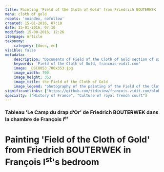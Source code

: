 ```yaml
---
title: Painting 'Field of the Cloth of Gold' from Friedrich BOUTERWEK
menu: cloth of gold
robots: 'noindex, nofollow'
created: 15-01-2016, 07:10
date: 15-01-2016, 07:10
modified: 15-08-2016, 12:26
itempage: Article
taxonomy:
    category: [docs, en]
visible: false
metadata:
    description: "Documents of Field of the Cloth of Gold section of site francois-vidit.com"
    keywords: 'Field of the Cloth of Gold, francois-vidit.com'
    image: _DSC8053_700x353.jpg
    image_width: 700
    image_height: 353
    image_title: the Field of the Cloth of Gold
    image_legend: "photography of the painting of the Field of the Cloth of Gold painted by Friedrich BOUTERWEK, Castle of Chambord"
significantlinks: ["https://github.com/tidiview/francois-vidit.com/blob/develop/user/sites/docs/pages/01.reference/chateaux-de-la-loire/chambord/drap-d-or/docs.en.md"]
specialty: ["History of France", "Culture of royal french court"]
---
```

### Tableau 'Le Camp du drap d’Or' de Friedrich BOUTERWEK dans la chambre de François I<sup>er</sup>

# Painting 'Field of the Cloth of Gold' from Friedrich BOUTERWEK in François I<sup>st</sup>'s bedroom